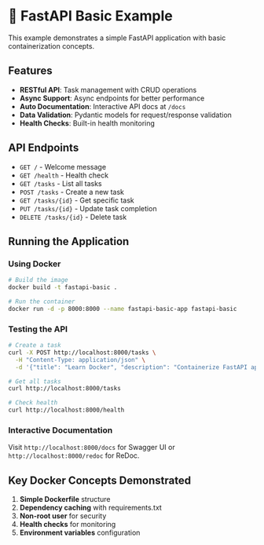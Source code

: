 # 🚀 FastAPI Basic Example

This example demonstrates a simple FastAPI application with basic containerization concepts.

## Features

- **RESTful API**: Task management with CRUD operations
- **Async Support**: Async endpoints for better performance
- **Auto Documentation**: Interactive API docs at `/docs`
- **Data Validation**: Pydantic models for request/response validation
- **Health Checks**: Built-in health monitoring

## API Endpoints

- `GET /` - Welcome message
- `GET /health` - Health check
- `GET /tasks` - List all tasks
- `POST /tasks` - Create a new task
- `GET /tasks/{id}` - Get specific task
- `PUT /tasks/{id}` - Update task completion
- `DELETE /tasks/{id}` - Delete task

## Running the Application

### Using Docker

```bash
# Build the image
docker build -t fastapi-basic .

# Run the container
docker run -d -p 8000:8000 --name fastapi-basic-app fastapi-basic
```

### Testing the API

```bash
# Create a task
curl -X POST http://localhost:8000/tasks \
  -H "Content-Type: application/json" \
  -d '{"title": "Learn Docker", "description": "Containerize FastAPI app"}'

# Get all tasks
curl http://localhost:8000/tasks

# Check health
curl http://localhost:8000/health
```

### Interactive Documentation

Visit `http://localhost:8000/docs` for Swagger UI or `http://localhost:8000/redoc` for ReDoc.

## Key Docker Concepts Demonstrated

1. **Simple Dockerfile** structure
2. **Dependency caching** with requirements.txt
3. **Non-root user** for security
4. **Health checks** for monitoring
5. **Environment variables** configuration
